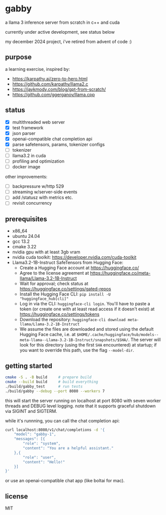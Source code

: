 # gabby

a llama 3 inference server from scratch in c++ and cuda

currently under active development, see status below

my december 2024 project, i've retired from advent of code :)

## purpose

a learning exercise, inspired by:

- https://karpathy.ai/zero-to-hero.html
- https://github.com/karpathy/llama2.c
- https://jaykmody.com/blog/gpt-from-scratch/
- https://github.com/ggerganov/llama.cpp

## status

- [x] multithreaded web server
- [x] test framework
- [x] json parser
- [x] openai-compatible chat completion api
- [x] parse safetensors, params, tokenizer configs
- [ ] tokenizer
- [ ] llama3.2 in cuda
- [ ] profiling and optimization
- [ ] docker image

other improvements:

- [ ] backpressure w/http 529
- [ ] streaming w/server-side events
- [ ] add /statusz with metrics etc.
- [ ] revisit concurrency

## prerequisites

- x86_64
- ubuntu 24.04
- gcc 13.2
- cmake 3.22
- nvidia gpu with at least 3gb vram
- nvidia cuda toolkit: https://developer.nvidia.com/cuda-toolkit
- Llama3.2-1B-Instruct SafeTensors from Hugging Face:
    + Create a Hugging Face account at https://huggingface.co/
    + Agree to the license agreement at https://huggingface.co/meta-llama/Llama-3.2-1B-Instruct
    + Wait for approval; check status at https://huggingface.co/settings/gated-repos
    + Install the Hugging Face CLI: `pip install -U "huggingface_hub[cli]"`
    + Log in via the CLI: `huggingface-cli login`. You'll have to paste a token (or create one with at least read access if it doesn't exist) at https://huggingface.co/settings/tokens
    + Download the repository: `huggingface-cli download meta-llama/Llama-3.2-1B-Instruct`
    + We assume the files are downloaded and stored using the default Hugging Face cache, i.e. at `$HOME/.cache/huggingface/hub/models--meta-llama--Llama-3.2-1B-Instruct/snapshots/$SHA/`. The server will look for this directory (using the first `SHA` encountered) at startup; if you want to override this path, use the flag `--model-dir`.

## getting started

```bash
cmake -S . -B build     # prepare build
cmake --build build     # build everything
./build/gabby_test      # run tests
./build/gabby --debug --port 8080 --workers 7
```

this will start the server running on localhost at port 8080 with
seven worker threads and DEBUG level logging. note that it supports
graceful shutdown via SIGINT and SIGTERM.

while it's runnning, you can call the chat completion api:

```bash
curl localhost:8080/v1/chat/completions -d '{
    "model": "gabby-1",
    "messages": [{
        "role": "system",
        "content": "You are a helpful assistant."
    },{
        "role": "user",
        "content": "Hello!"
    }]
}'
```

or use an openai-compatible chat app (like boltai for mac).

## license

MIT
